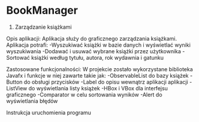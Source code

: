 # BookManager
1. Zarządzanie książkami

Opis aplikacji:
Aplikacja służy do graficznego zarządzania książkami.
Aplikacja potrafi: 
-Wyszukiwać książki w bazie danych i wyświetlać wyniki wyszukiwania
-Dodawać i usuwać wybrane książki przez użytkownika
-Sortować książki według tytułu, autora, rok wydawnia i gatunku

Zastosowane funkcjonalności:
W projekcie zostało wykorzystane biblioteka Javafx i funkcje w niej zawarte takie jak: 
-ObservableList do bazy książek
-Button do obsługi przycisków
-Label do opisu wewnątrz aplikacji aplikacji
-ListView do wyświetlania listy książek
-HBox i VBox dla interfejsu graficznego
-Comparator w celu sortowania wyników
-Alert do wyświetlania błędów

Instrukcja uruchomienia programu
